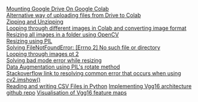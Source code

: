 [Mounting Google Drive On Google Colab](https://stackoverflow.com/questions/50168315/mounting-google-drive-on-google-colab)<br/>
[Alternative way of uploading files from Drive to Colab](https://www.freecodecamp.org/news/how-to-transfer-large-files-to-google-colab-and-remote-jupyter-notebooks-26ca252892fa/)<br/>
[Zipping and Unzipping](https://datascience.stackexchange.com/questions/29480/uploading-images-folder-from-my-system-into-google-colab)<br/>
[Looping through different images in Colab and converting image format](https://stackoverflow.com/questions/63721114/looping-through-different-images-in-multiple-folders-in-google-colab-and-convert)<br/>
[Resizing all images in a folder using OpenCV](https://stackoverflow.com/questions/41736711/resizing-all-images-in-a-folder)<br/>
[Resizing using PIL](https://www.tutorialspoint.com/python_pillow/python_pillow_resizing_an_image.htm)<br/>
[Solving FileNotFoundError: [Errno 2] No such file or directory](https://stackoverflow.com/questions/57833141/filenotfounderror-errno-2-no-such-file-or-directory-even-i-have-image-in-th)<br/>
[Looping through images pt 2](https://stackoverflow.com/questions/6997419/how-to-create-a-loop-to-read-several-images-in-a-python-script)<br/>
[Solving bad mode error while resizing](https://stackoverflow.com/questions/57194527/can-not-figure-out-what-the-error-is-in-my-python)<br/>
[Data Augmentation using PIL's rotate method](https://www.geeksforgeeks.org/python-pil-paste-and-rotate-method/)<br/>
[Stackoverflow link to resolving common error that occurs when using cv2.imshow()](https://stackoverflow.com/questions/22153271/error-using-cv2-equalizehist)<br/>
[Reading and writing CSV Files in Python](https://realpython.com/python-csv/)
[Implementing Vgg16 architecture github repo](https://github.com/jameslawlor/kaggle_galaxy_zoo)
[Visualisation of Vgg16 feature maps](https://machinelearningmastery.com/how-to-visualize-filters-and-feature-maps-in-convolutional-neural-networks/)
